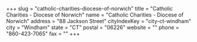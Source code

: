 +++
slug = "catholic-charities-diocese-of-norwich"
title = "Catholic Charities - Diocese of Norwich"
name = "Catholic Charities - Diocese of Norwich"
address = "88 Jackson Street"
cityIndexKey = "city-ct-windham"
city = "Windham"
state = "CT"
postal = "06226"
website = ""
phone = "860-423-7065"
fax = ""
+++
